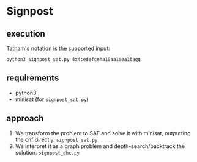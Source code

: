 # Signpost

## execution

Tatham's notation is the supported input:

`python3 signpost_sat.py 4x4:edefceha10aa1aea16agg`


## requirements
* python3
* minisat (for `signpost_sat.py`)

## approach

1. We transform the problem to SAT and solve it with minisat, outputting the cnf directly. `signpost_sat.py`
2. We interpret it as a graph problem and depth-search/backtrack the solution. `signpost_dhc.py`
